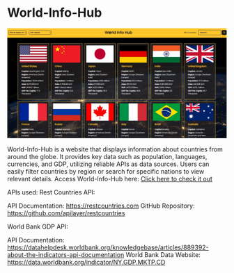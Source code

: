 # World-Info-Hub

![World Info Hub](./client/assets/world-info-hub.jpg)

 World-Info-Hub is a website that displays information about countries from around the globe. It provides key data such as population, languages, currencies, and GDP, utilizing reliable APIs as data sources. Users can easily filter countries by region or search for specific nations to view relevant details. Access World-Info-Hub here:
[Click here to check it out](https://worldinfohub.up.railway.app/)

APIs used:
Rest Countries API:

API Documentation: https://restcountries.com
GitHub Repository: https://github.com/apilayer/restcountries

World Bank GDP API:

API Documentation: https://datahelpdesk.worldbank.org/knowledgebase/articles/889392-about-the-indicators-api-documentation
World Bank Data Website: https://data.worldbank.org/indicator/NY.GDP.MKTP.CD


